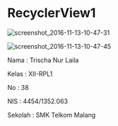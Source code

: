 # RecyclerView1

![screenshot_2016-11-13-10-47-31](https://cloud.githubusercontent.com/assets/22192029/20243602/a9c2f570-a991-11e6-9eca-97796e94e217.png)

![screenshot_2016-11-13-10-47-45](https://cloud.githubusercontent.com/assets/22192029/20243604/b184593e-a991-11e6-87ab-c95f67820ce3.png)

Nama : Trischa Nur Laila

Kelas : XII-RPL1

No : 38

NIS : 4454/1352.063

Sekolah : SMK Telkom Malang
